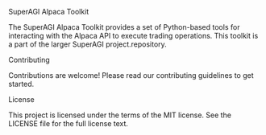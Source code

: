 SuperAGI Alpaca Toolkit

The SuperAGI Alpaca Toolkit provides a set of Python-based tools for interacting with the Alpaca API to execute trading operations. This toolkit is a part of the larger SuperAGI project.repository.

Contributing

Contributions are welcome! Please read our contributing guidelines to get started.

License

This project is licensed under the terms of the MIT license. See the LICENSE file for the full license text.
 
